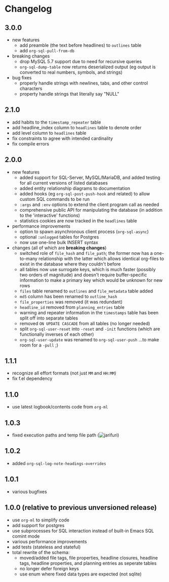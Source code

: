 # Changelog

## 3.0.0

- new features
  - add preamble (the text before headlines) to `outlines` table
  - add `org-sql-pull-from-db`
- breaking changes
  - drop MySQL 5.7 support due to need for recursive queries
  - `org-sql-dump-table` now returns deserialized output (eg output is
    converted to real numbers, symbols, and strings)
- bug fixes
  - properly handle strings with newlines, tabs, and other control characters
  - property handle strings that literally say "NULL"

## 2.1.0

- add habits to the `timestamp_repeater` table
- add headline_index column to `headlines` table to denote order
- add level column to `headlines` table
- fix constraints to agree with intended cardinality
- fix compile errors

## 2.0.0

- new features
  - added support for SQL-Server, MySQL/MariaDB, and added testing for all
    current versions of listed databases
  - added entity relationship diagrams to documentation
  - added hooks (eg `org-sql-post-push-hook` and related) to allow custom SQL
    commands to be run
  - `:args` and `:env` options to extend the client program call as needed
  - comprehensive public API for manipulating the database (in addition to the
    'interactive' functions)
  - statistics cookies are now tracked in the `headlines` table
- performance improvements
  - option to spawn asynchronous client process (`org-sql-async`)
  - optional `:unlogged` tables for Postgres
  - now use one-line bulk INSERT syntax
- changes (all of which are **breaking changes**)
  - switched role of `file_hash` and `file_path`; the former now has a
    one-to-many relationship with the latter which allows identical org-files to
    exist in the database where they couldn't before
  - all tables now use surrogate keys, which is much faster (possibly two orders
    of magnitude) and doesn't require buffer-specific information to make a
    primary key which would be unknown for new rows
  - `files` table renamed to `outlines` and `file_metadata` table
    added
  - `md5` column has been renamed to `outline_hash`
  - `file_properties` was removed (it was redundant)
  - `headline_id` removed from `planning_entries` table
  - warning and repeater information in the `timestamps` table has been split
    off into separate tables
  - removed `ON UPDATE CASCADE` from all tables (no longer needed)
  - split `org-sql-user-reset` into `-reset` and `-init` functions (which are
    functionally inverses of each other)
  - `org-sql-user-update` was renamed to `org-sql-user-push` ...to make room
    for a `-pull` ;)

## 1.1.1

- recognize all effort formats (not just `MM` and `HH:MM`)
- fix f.el dependency

## 1.1.0

- use latest logbook/contents code from `org-ml`

## 1.0.3

- fixed execution paths and temp file path
  (![jarifuri](https://github.com/jarifuri))

## 1.0.2

- added `org-sql-log-note-headings-overrides`

## 1.0.1

- various bugfixes

## 1.0.0 (relative to previous unversioned release)

- use `org-ml` to simplify code
- add support for postgres
- use subprocesses for SQL interaction instead of built-in Emacs SQL comint mode
- various performance improvements
- add tests (stateless and stateful)
- total rewrite of the schema:
   - moved/added file tags, file properties, headline closures, headline tags,
     headline properties, and planning entries as seperate tables
   - no longer defer foreign keys
   - use enum where fixed data types are expected (not sqlite)
